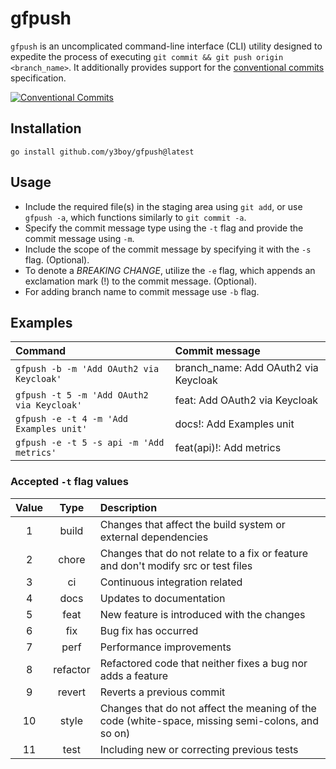 # gfpush

`gfpush` is an uncomplicated command-line interface (CLI) utility designed to expedite the process of executing `git commit && git push origin <branch_name>`. It additionally provides support for the [conventional commits](https://www.conventionalcommits.org/en/v1.0.0/) specification.

[![Conventional Commits](https://img.shields.io/badge/Conventional%20Commits-1.0.0-%23FE5196?logo=conventionalcommits&logoColor=white)](https://conventionalcommits.org)

## Installation

```
go install github.com/y3boy/gfpush@latest
```

## Usage

- Include the required file(s) in the staging area using `git add`, or use `gfpush -a`, which functions similarly to `git commit -a`.
- Specify the commit message type using the `-t` flag and provide the commit message using `-m`.
- Include the scope of the commit message by specifying it with the `-s` flag. (Optional).
- To denote a *BREAKING CHANGE*, utilize the `-e` flag, which appends an exclamation mark (!) to the commit message. (Optional).
- For adding branch name to commit message use `-b` flag.

## Examples

| Command                                      | Commit message                       |
| :------------------------------------------- | :----------------------------------- |
| `gfpush -b -m 'Add OAuth2 via Keycloak'`     | branch_name: Add OAuth2 via Keycloak |
| `gfpush -t 5 -m 'Add OAuth2 via Keycloak'`   | feat: Add OAuth2 via Keycloak        |
| `gfpush -e -t 4 -m 'Add Examples unit'`      | docs!: Add Examples unit             |
| `gfpush -e -t 5 -s api -m 'Add metrics'`     | feat(api)!: Add metrics              |

### Accepted `-t` flag values

| Value |   Type   | Description                                                                                      |
| :---: | :------: | :----------------------------------------------------------------------------------------------- |
|   1   |  build   | Changes that affect the build system or external dependencies                                    |
|   2   |  chore   | Changes that do not relate to a fix or feature and don't modify src or test files                |
|   3   |    ci    | Continuous integration related                                                                   |
|   4   |   docs   | Updates to documentation                                                                         |
|   5   |   feat   | New feature is introduced with the changes                                                       |
|   6   |   fix    | Bug fix has occurred                                                                             |
|   7   |   perf   | Performance improvements                                                                         |
|   8   | refactor | Refactored code that neither fixes a bug nor adds a feature                                      |
|   9   |  revert  | Reverts a previous commit                                                                        |
|  10   |  style   | Changes that do not affect the meaning of the code (white-space, missing semi-colons, and so on) |
|  11   |   test   | Including new or correcting previous tests                                                       |
